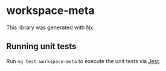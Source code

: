 # workspace-meta

This library was generated with [Nx](https://nx.dev).

## Running unit tests

Run `ng test workspace-meta` to execute the unit tests via [Jest](https://jestjs.io).
